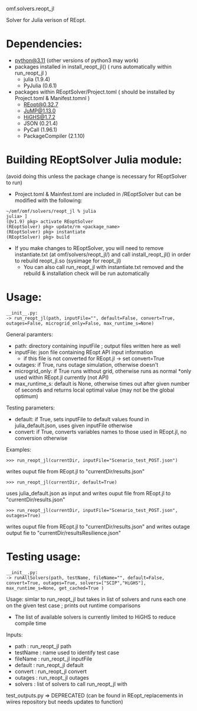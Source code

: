 omf.solvers.reopt_jl

Solver for Julia verison of REopt. 

# Dependencies:
- python@3.11 (other versions of python3 may work)
- packages installed in install_reopt_jl()  ( runs automatically within run_reopt_jl )
    - julia (1.9.4)
    - PyJulia (0.6.1)
- packages within REoptSolver/Project.toml ( should be installed by Project.toml & Manifest.tomnl )
    - REopt@0.32.7
    - JuMP@1.13.0
    - HiGHS@1.7.2
    - JSON (0.21.4)
    - PyCall (1.96.1)
    - PackageCompiler (2.1.10)

# Building REoptSolver Julia module:
(avoid doing this unless the package change is necessary for REoptSolver to run)
* Project.toml & Mainfest.toml are included in /REoptSolver but can be modified with the following:
```
~/omf/omf/solvers/reopt_jl % julia
julia> ]
(@v1.9) pkg> activate REoptSolver
(REoptSolver) pkg> update/rm <package_name>
(REoptSolver) pkg> instantiate
(REoptSolver) pkg> build
```
* If you make changes to REoptSolver, you will need to remove instantiate.txt (at omf/solvers/reopt_jl/) and call install_reopt_jl() in order to rebuild reopt_jl.so (sysimage for reopt_jl) 
    - You can also call run_reopt_jl with instantiate.txt removed and the rebuild & installation check will be run automatically

# Usage:
```
__init__.py:
-> run_reopt_jl(path, inputFile="", default=False, convert=True, outages=False, microgrid_only=False, max_runtime_s=None)
```

General paramters:
- path: directory containing inputFile ; output files written here as well
- inputFile: json file containing REopt API input information
    - if this file is not converted for REopt.jl -> set convert=True
- outages: if True, runs outage simulation, otherwise doesn't
- microgrid_only: if True runs without grid, otherwise runs as normal
    *only used within REopt.jl currently (not API)
- max_runtime_s: default is None, otherwise times out after given number of seconds and returns local optimal value (may not be the global optimum)

Testing parameters:
- default: if True, sets inputFile to default values found in julia_default.json, uses given inputFile otherwise
- convert: if True, converts variables names to those used in REopt.jl, no conversion otherwise

Examples:
``` 
>>> run_reopt_jl(currentDir, inputFile="Scenario_test_POST.json") 
```
writes ouput file from REopt.jl to "currentDir/results.json"

``` 
>>> run_reopt_jl(currentDir, default=True) 
```
uses julia_default.json as input and writes ouput file from REopt.jl to "currentDir/results.json" 

``` 
>>> run_reopt_jl(currentDir, inputFile="Scenario_test_POST.json", outages=True) 
```
writes ouput file from REopt.jl to "currentDir/results.json" and
writes outage output fie to "currentDir/resultsResilience.json"

# Testing usage:
```
__init__.py: 
-> runAllSolvers(path, testName, fileName="", default=False, convert=True, outages=True, solvers=["SCIP","HiGHS"], max_runtime_s=None, get_cached=True )
```

Usage: simlar to run_reopt_jl but takes in list of solvers and runs each one on the given test case ; prints out runtime comparisons
- The list of available solvers is currently limited to HiGHS to reduce compile time

Inputs:
- path : run_reopt_jl path
- testName : name used to identify test case
- fileName : run_reopt_jl inputFile
- default : run_reopt_jl default
- convert : run_reopt_jl convert
- outages : run_reopt_jl outages
- solvers : list of solvers to call run_reopt_jl with

test_outputs.py => DEPRECATED (can be found in REopt_replacements in wiires repository but needs updates to function)
